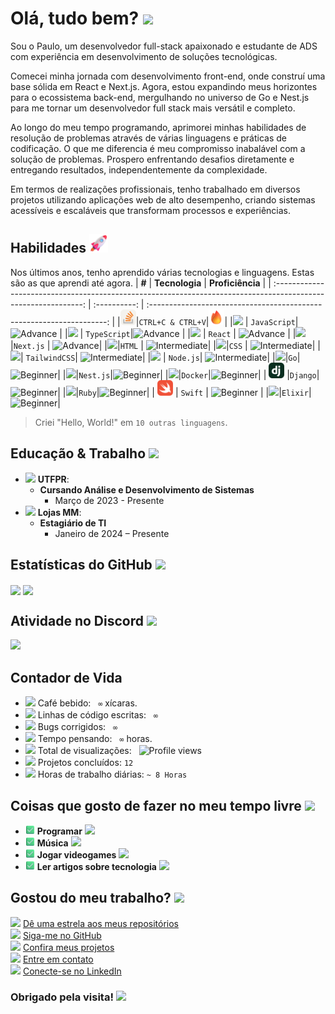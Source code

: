 # Olá, tudo bem? <img src="https://raw.githubusercontent.com/Tarikul-Islam-Anik/Animated-Fluent-Emojis/master/Emojis/Hand%20gestures/Waving%20Hand.png" width="29px">

Sou o Paulo, um desenvolvedor full-stack apaixonado e estudante de ADS com experiência em desenvolvimento de soluções tecnológicas.

Comecei minha jornada com desenvolvimento front-end, onde construí uma base sólida em React e Next.js. Agora, estou expandindo meus horizontes para o ecossistema back-end, mergulhando no universo de Go e Nest.js para me tornar um desenvolvedor full stack mais versátil e completo.

Ao longo do meu tempo programando, aprimorei minhas habilidades de resolução de problemas através de várias linguagens e práticas de codificação. O que me diferencia é meu compromisso inabalável com a solução de problemas. Prospero enfrentando desafios diretamente e entregando resultados, independentemente da complexidade.

Em termos de realizações profissionais, tenho trabalhado em diversos projetos utilizando aplicações web de alto desempenho, criando sistemas acessíveis e escaláveis que transformam processos e experiências.

## Habilidades <img src="https://github.com/Tarikul-Islam-Anik/tarikul-islam-anik/blob/main/assets/images/Rocket.png?raw=true" width="30">

Nos últimos anos, tenho aprendido várias tecnologias e linguagens. Estas são as que aprendi até agora.
| **#** | **Tecnologia** | **Proficiência** |
| :------------------------------------------------------------------------------------------------------------: | :----------: | :-------------------------------------------------------------------: |
|<img src="https://github.com/Tarikul-Islam-Anik/tarikul-islam-anik/raw/main/assets/icons/StackOverflow.svg" width="25">|`CTRL+C & CTRL+V`|<img src="https://github.com/Tarikul-Islam-Anik/tarikul-islam-anik/raw/main/assets/images/Fire.png" alt="Mastery" width="25">|
|<a href="https://www.javascript.com/"><img src="https://skillicons.dev/icons?i=js" width="25"></a> | `JavaScript`|<img src="https://raw.githubusercontent.com/Tarikul-Islam-Anik/Animated-Fluent-Emojis/master/Emojis/People%20with%20activities/Man%20Lifting%20Weights%20Light%20Skin%20Tone.png" alt="Advance" width="25"> |
|<a href="https://www.typescriptlang.org/"><img src="https://skillicons.dev/icons?i=ts" width="25"></a> | `TypeScript`|<img src="https://raw.githubusercontent.com/Tarikul-Islam-Anik/Animated-Fluent-Emojis/master/Emojis/People%20with%20activities/Man%20Lifting%20Weights%20Light%20Skin%20Tone.png" alt="Advance" width="25"> |
|<a href="https://reactjs.org/"><img src="https://skillicons.dev/icons?i=react" width="25"></a> | `React` | <img src="https://raw.githubusercontent.com/Tarikul-Islam-Anik/Animated-Fluent-Emojis/master/Emojis/People%20with%20activities/Man%20Lifting%20Weights%20Light%20Skin%20Tone.png" alt="Advance" width="25"> |
|<a href="https://nextjs.org/"><img src="https://skillicons.dev/icons?i=nextjs" width="25"></a>|`Next.js` | <img src="https://raw.githubusercontent.com/Tarikul-Islam-Anik/Animated-Fluent-Emojis/master/Emojis/People%20with%20activities/Man%20Lifting%20Weights%20Light%20Skin%20Tone.png" alt="Advance" width="25">|
|<a href="https://developer.mozilla.org/en-US/docs/Web/HTML"><img src="https://skillicons.dev/icons?i=html" width="25"></a>|`HTML` | <img src="https://raw.githubusercontent.com/Tarikul-Islam-Anik/Animated-Fluent-Emojis/master/Emojis/Smilies/Nerd%20Face.png" alt="Intermediate" width="25">|
|<a href="https://developer.mozilla.org/en-US/docs/Web/CSS"><img src="https://skillicons.dev/icons?i=css" width="25"></a>|`CSS` | <img src="https://raw.githubusercontent.com/Tarikul-Islam-Anik/Animated-Fluent-Emojis/master/Emojis/Smilies/Nerd%20Face.png" alt="Intermediate" width="25">|
|<a href="https://tailwindcss.com/"><img src="https://skillicons.dev/icons?i=tailwind" width="25"></a>| `TailwindCSS`| <img src="https://raw.githubusercontent.com/Tarikul-Islam-Anik/Animated-Fluent-Emojis/master/Emojis/Smilies/Nerd%20Face.png" alt="Intermediate" width="25">|
|<a href="https://nodejs.org/"><img src="https://skillicons.dev/icons?i=nodejs" width="25"></a> | `Node.js`| <img src="https://raw.githubusercontent.com/Tarikul-Islam-Anik/Animated-Fluent-Emojis/master/Emojis/Smilies/Nerd%20Face.png" alt="Intermediate" width="25">|
|<a href="https://go.dev/"><img src="https://skillicons.dev/icons?i=go" width="25"></a>|`Go`|<img src="https://raw.githubusercontent.com/Tarikul-Islam-Anik/Animated-Fluent-Emojis/master/Emojis/Smilies/Thinking%20Face.png" alt="Beginner" width="25">|
|<a href="https://nestjs.com/"><img src="https://skillicons.dev/icons?i=nestjs" width="25"></a>|`Nest.js`|<img src="https://raw.githubusercontent.com/Tarikul-Islam-Anik/Animated-Fluent-Emojis/master/Emojis/Smilies/Thinking%20Face.png" alt="Beginner" width="25">|
|<a href="https://www.docker.com/"><img src="https://skillicons.dev/icons?i=docker" width="25"></a>|`Docker`|<img src="https://raw.githubusercontent.com/Tarikul-Islam-Anik/Animated-Fluent-Emojis/master/Emojis/Smilies/Thinking%20Face.png" alt="Beginner" width="25">|
|  <img src="https://github.com/Tarikul-Islam-Anik/tarikul-islam-anik/raw/main/assets/icons/Django.svg" width="25"> |`Django`|<img src="https://raw.githubusercontent.com/Tarikul-Islam-Anik/Animated-Fluent-Emojis/master/Emojis/Smilies/Confused%20Face.png" alt="Beginner" width="25">|
|<a href="https://www.ruby-lang.org/"><img src="https://skillicons.dev/icons?i=ruby" width="25"></a>|`Ruby`|<img src="https://raw.githubusercontent.com/Tarikul-Islam-Anik/Animated-Fluent-Emojis/master/Emojis/Smilies/Confused%20Face.png" alt="Beginner" width="25">|
| <img src="https://github.com/Tarikul-Islam-Anik/tarikul-islam-anik/raw/main/assets/icons/Swift.svg" width="25"> | `Swift` | <img src="https://raw.githubusercontent.com/Tarikul-Islam-Anik/Animated-Fluent-Emojis/master/Emojis/Smilies/Confused%20Face.png" alt="Beginner" width="25"> |
|<a href="https://elixir-lang.org/"><img src="https://skillicons.dev/icons?i=elixir" width="25"></a>|`Elixir`|<img src="https://raw.githubusercontent.com/Tarikul-Islam-Anik/Animated-Fluent-Emojis/master/Emojis/Smilies/Confused%20Face.png" alt="Beginner" width="25">|


> Criei "Hello, World!" em `10 outras linguagens`.

## Educação & Trabalho <img src="https://raw.githubusercontent.com/Tarikul-Islam-Anik/Animated-Fluent-Emojis/master/Emojis/Travel%20and%20places/Comet.png" width="30">

- <img src="https://encrypted-tbn0.gstatic.com/images?q=tbn:ANd9GcQNK8__VXgJviT2Xi_aPnHjxoSjQmtEraSI4g&s" width="25"> **UTFPR**:
  - **Cursando Análise e Desenvolvimento de Sistemas**
    - Março de 2023 - Presente
- <img src="https://encrypted-tbn0.gstatic.com/images?q=tbn:ANd9GcQP5Jj7kaGKmPw90tv2pKxaogPOUlOLkzwRuw&s" width="25"> **Lojas MM**:
  - **Estagiário de TI**
    - Janeiro de 2024 – Presente

## Estatísticas do GitHub <img src="https://raw.githubusercontent.com/Tarikul-Islam-Anik/Animated-Fluent-Emojis/master/Emojis/Objects/Bar%20Chart.png" width="30">

<nobr><img align="center" src="https://github-readme-stats.vercel.app/api?username=Paulo-Borszcz&show_icons=true&line_height=27&count_private=true&title_color=43ffaf&text_color=e5f7ef&icon_color=43ffaf&bg_color=262a33&hide_border=true" />
<img align="center" src="https://github-readme-stats.vercel.app/api/top-langs/?username=Paulo-Borszcz&title_color=43ffaf&text_color=e5f7ef&icon_color=526777&hide_border=true&bg_color=262a33&langs_count=3" />
</nobr>

## Atividade no Discord <img src="https://raw.githubusercontent.com/Tarikul-Islam-Anik/Animated-Fluent-Emojis/master/Emojis/Travel%20and%20places/Cyclone.png" width="30">

<a href="https://discord.com/users/1019679371826561125"><img src="https://lanyard.cnrad.dev/api/1019679371826561125?idleMessage=Por%20enquanto%2C%20esse%20usu%C3%A1rio%20est%C3%A1%20descansando%20%F0%9F%98%B4%20" /></a>

## Contador de Vida

- <img src="https://raw.githubusercontent.com/Tarikul-Islam-Anik/Animated-Fluent-Emojis/master/Emojis/Food/Hot%20Beverage.png" width="25"> Café bebido: &nbsp; <code>∞</code> xícaras.
- <img src="https://raw.githubusercontent.com/Tarikul-Islam-Anik/Animated-Fluent-Emojis/master/Emojis/Objects/Scroll.png" width="25"> Linhas de código escritas: &nbsp; <code>∞</code>
- <img src="https://raw.githubusercontent.com/Tarikul-Islam-Anik/Animated-Fluent-Emojis/master/Emojis/Animals/Lady%20Beetle.png" width="25"> Bugs corrigidos: &nbsp; <code>∞</code>
- <img src="https://raw.githubusercontent.com/Tarikul-Islam-Anik/Animated-Fluent-Emojis/master/Emojis/People/Brain.png" width="25"> Tempo pensando: &nbsp; <code>∞</code> horas.
- <img src="https://raw.githubusercontent.com/Tarikul-Islam-Anik/Animated-Fluent-Emojis/master/Emojis/Objects/Eyes.png" width="25"> Total de visualizações: &nbsp; <img src="https://komarev.com/ghpvc/?username=Paulo-Borszcz&style=flat-square&color=ffffff&label=Views" alt="Profile views"/>
- <img src="https://raw.githubusercontent.com/Tarikul-Islam-Anik/Animated-Fluent-Emojis/master/Emojis/Objects/Robot.png" width="25"> Projetos concluídos: `12`
- <img src="https://raw.githubusercontent.com/Tarikul-Islam-Anik/Animated-Fluent-Emojis/master/Emojis/Objects/Hourglass%20Done.png" width="25"> Horas de trabalho diárias: `~ 8 Horas`

## Coisas que gosto de fazer no meu tempo livre <img src="https://raw.githubusercontent.com/Tarikul-Islam-Anik/Animated-Fluent-Emojis/master/Emojis/Animals/T-Rex.png" width="30">

- <img src="https://github.com/Tarikul-Islam-Anik/tarikul-islam-anik/raw/main/assets/images/Check%20Mark%20Button.png" width="15"> **Programar** <img src="https://raw.githubusercontent.com/Tarikul-Islam-Anik/Animated-Fluent-Emojis/master/Emojis/People/Man%20Technologist.png" width="25">
- <img src="https://github.com/Tarikul-Islam-Anik/tarikul-islam-anik/raw/main/assets/images/Check%20Mark%20Button.png" width="15"> **Música** <img src="https://raw.githubusercontent.com/Tarikul-Islam-Anik/Animated-Fluent-Emojis/master/Emojis/Objects/Musical%20Notes.png" width="25">
- <img src="https://github.com/Tarikul-Islam-Anik/tarikul-islam-anik/raw/main/assets/images/Check%20Mark%20Button.png" width="15"> **Jogar videogames** <img src="https://raw.githubusercontent.com/Tarikul-Islam-Anik/Animated-Fluent-Emojis/master/Emojis/Objects/Video%20Game.png" width="25">
- <img src="https://github.com/Tarikul-Islam-Anik/tarikul-islam-anik/raw/main/assets/images/Check%20Mark%20Button.png" width="15"> **Ler artigos sobre tecnologia** <img src="https://raw.githubusercontent.com/Tarikul-Islam-Anik/Animated-Fluent-Emojis/master/Emojis/Objects/Books.png" width="25">

## Gostou do meu trabalho? <img src="https://raw.githubusercontent.com/Tarikul-Islam-Anik/Animated-Fluent-Emojis/master/Emojis/Smilies/Heart%20on%20Fire.png" width="30">

<img src="https://raw.githubusercontent.com/Tarikul-Islam-Anik/Animated-Fluent-Emojis/master/Emojis/Objects/Star.png" width="25"/>&nbsp;[Dê uma estrela aos meus repositórios](https://github.com/Paulo-Borszcz?tab=repositories) <br/>
<img src="https://raw.githubusercontent.com/Tarikul-Islam-Anik/Animated-Fluent-Emojis/master/Emojis/Hand%20gestures/Folded%20Hands.png" width="25"/>&nbsp;[Siga-me no GitHub](https://github.com/Paulo-Borszcz)<br/>
<img src="https://raw.githubusercontent.com/Tarikul-Islam-Anik/Animated-Fluent-Emojis/master/Emojis/Objects/Laptop.png" width="25"/>&nbsp;[Confira meus projetos](https://github.com/Paulo-Borszcz?tab=repositories)<br/>
<img src="https://raw.githubusercontent.com/Tarikul-Islam-Anik/Animated-Fluent-Emojis/master/Emojis/Objects/E-Mail.png" width="25"/>&nbsp;[Entre em contato](mailto:paulofelipeborszcz2004@gmail.com)<br/>
<img src="https://raw.githubusercontent.com/Tarikul-Islam-Anik/Animated-Fluent-Emojis/master/Emojis/Objects/Link.png" width="25"> [Conecte-se no LinkedIn](https://www.linkedin.com/in/paulo-felipe-borszcz-013942236/)

### Obrigado pela visita!&nbsp;<img src="https://raw.githubusercontent.com/Tarikul-Islam-Anik/Animated-Fluent-Emojis/master/Emojis/Smilies/Partying%20Face.png" width="25">
